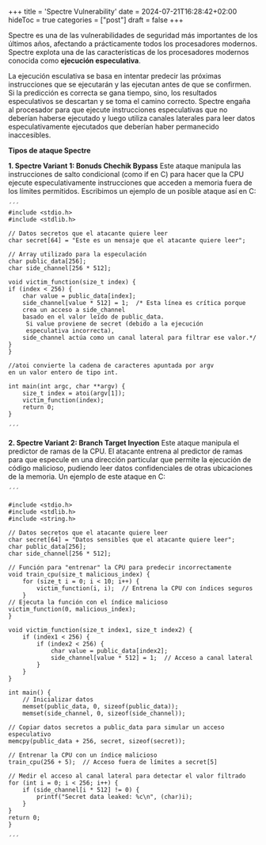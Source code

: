 +++
title = 'Spectre Vulnerability'
date = 2024-07-21T16:28:42+02:00
hideToc = true
categories = ["post"]
draft = false
+++

Spectre es una de las vulnerabilidades de seguridad más importantes de los últimos años, afectando a prácticamente todos los procesadores modernos. Spectre explota una de las características de los procesadores modernos conocida como **ejecución especulativa**.

La ejecución esculativa se basa en intentar predecir las próximas instrucciones que se ejecutarán y las ejecutan antes de que se confirmen. Si la predicción es correcta se gana tiempo, sino, los resultados especulativos se descartan y se toma el camino correcto.
Spectre engaña al procesador para que ejecute instrucciones especulativas que no deberían haberse ejecutado y luego utiliza canales laterales para leer datos especulativamente ejecutados que deberían haber permanecido inaccesibles.

**Tipos de ataque Spectre**

**1. Spectre Variant 1: Bonuds Chechik Bypass**
Este ataque manipula las instrucciones de salto condicional (como if en C) para hacer que la CPU ejecute especulativamente instrucciones que acceden a memoria fuera de los límites permitidos. 
Escribimos un ejemplo de un posible ataque así en C:



    ´´´
    #include <stdio.h>
    #include <stdlib.h>

    // Datos secretos que el atacante quiere leer
    char secret[64] = "Este es un mensaje que el atacante quiere leer";

    // Array utilizado para la especulación
    char public_data[256];
    char side_channel[256 * 512];

    void victim_function(size_t index) {
    if (index < 256) {
        char value = public_data[index];
        side_channel[value * 512] = 1;  /* Esta línea es crítica porque 
        crea un acceso a side_channel
        basado en el valor leído de public_data. 
         Si value proviene de secret (debido a la ejecución 
         especulativa incorrecta),
        side_channel actúa como un canal lateral para filtrar ese valor.*/
    }
    }

    //atoi convierte la cadena de caracteres apuntada por argv 
    en un valor entero de tipo int.

    int main(int argc, char **argv) {
        size_t index = atoi(argv[1]);
        victim_function(index);
        return 0;
    }

    ´´´

**2. Spectre Variant 2: Branch Target Inyection**
Este ataque manipula el predictor de ramas de la CPU. El atacante entrena al predictor de ramas para que especule en una dirección particular que permite la ejecución de código malicioso, pudiendo leer datos confidenciales de otras ubicaciones de la memoria.
Un ejemplo de este ataque en C:


    ´´´

    #include <stdio.h>
    #include <stdlib.h>
    #include <string.h>

    // Datos secretos que el atacante quiere leer
    char secret[64] = "Datos sensibles que el atacante quiere leer";
    char public_data[256];
    char side_channel[256 * 512];

    // Función para "entrenar" la CPU para predecir incorrectamente
    void train_cpu(size_t malicious_index) {
        for (size_t i = 0; i < 10; i++) {
            victim_function(i, i);  // Entrena la CPU con índices seguros
        }
    // Ejecuta la función con el índice malicioso
    victim_function(0, malicious_index);
    }

    void victim_function(size_t index1, size_t index2) {
        if (index1 < 256) {
            if (index2 < 256) {
                char value = public_data[index2];
                side_channel[value * 512] = 1;  // Acceso a canal lateral
            }
        }
    }

    int main() {
        // Inicializar datos
        memset(public_data, 0, sizeof(public_data));
        memset(side_channel, 0, sizeof(side_channel));
    
    // Copiar datos secretos a public_data para simular un acceso especulativo
    memcpy(public_data + 256, secret, sizeof(secret));
    
    // Entrenar la CPU con un índice malicioso
    train_cpu(256 + 5);  // Acceso fuera de límites a secret[5]
    
    // Medir el acceso al canal lateral para detectar el valor filtrado
    for (int i = 0; i < 256; i++) {
        if (side_channel[i * 512] != 0) {
            printf("Secret data leaked: %c\n", (char)i);
        }
    }
    return 0;
    }

    ´´´


